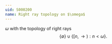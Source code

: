 ```yaml
---
uid: S000200
name: Right ray topology on $\omega$
---
```


$\omega$ with the topology of right rays
$$\{\emptyset\}\cup\{[n,\rightarrow):n<\omega\}.$$
